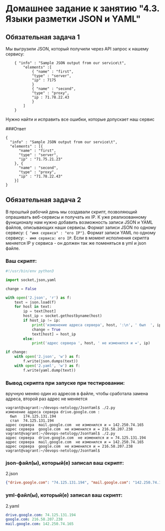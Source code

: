 
# Домашнее задание к занятию "4.3. Языки разметки JSON и YAML"


## Обязательная задача 1
Мы выгрузили JSON, который получили через API запрос к нашему сервису:
```
    { "info" : "Sample JSON output from our service\t",
        "elements" :[
            { "name" : "first",
            "type" : "server",
            "ip" : 7175 
            }
            { "name" : "second",
            "type" : "proxy",
            "ip : 71.78.22.43
            }
        ]
    }
```
  Нужно найти и исправить все ошибки, которые допускает наш сервис

###Ответ

```
{
  "info" : "Sample JSON output from our service\t",
  "elements" : [{
      "name" : "first",
      "type" : "server",
      "ip" : "71.75.21.23"
    }, {
      "name" : "second",
      "type" : "proxy",
      "ip" : "71.78.22.43"
    }]
}
```


## Обязательная задача 2
В прошлый рабочий день мы создавали скрипт, позволяющий опрашивать веб-сервисы и получать их IP. К уже реализованному функционалу нам нужно добавить возможность записи JSON и YAML файлов, описывающих наши сервисы. Формат записи JSON по одному сервису: `{ "имя сервиса" : "его IP"}`. Формат записи YAML по одному сервису: `- имя сервиса: его IP`. Если в момент исполнения скрипта меняется IP у сервиса - он должен так же поменяться в yml и json файле.

### Ваш скрипт:
```python
#!/usr/bin/env python3

import socket,json,yaml

change = False

with open('2.json', 'r') as f:
    text = json.load(f)
    for host in text:
        ip = text[host]
        host_ip = socket.gethostbyname(host)
        if host_ip != ip:
            print('изменение адреса сервера', host, ':\n', ' был  ', ip, '\n  стал ', host_ip)
            change = True
            text[host] = host_ip
        else:
            print('адрес сервера ', host, ' не изменился и =', ip)

if change:
    with open('2.json', 'w') as f:
        f.write(json.dumps(text))
    with open('2.yaml', 'w') as f:
        f.write(yaml.dump(text))
```

### Вывод скрипта при запуске при тестировании:
вручную меняю один из адресов в файле, чтобы сработала замена адреса, второй раз адрес не меняется
```
vagrant@vagrant:~/devops-netology/JsonYaml$ ./2.py
изменение адреса сервера drive.google.com :
  был   174.125.131.194
  стал  74.125.131.194
адрес сервера  mail.google.com  не изменился и = 142.250.74.165
адрес сервера  google.com  не изменился и = 216.58.207.238
vagrant@vagrant:~/devops-netology/JsonYaml$ ./2.py 
адрес сервера  drive.google.com  не изменился и = 74.125.131.194
адрес сервера  mail.google.com  не изменился и = 142.250.74.165
адрес сервера  google.com  не изменился и = 216.58.207.238
vagrant@vagrant:~/devops-netology/JsonYaml$ 
```

### json-файл(ы), который(е) записал ваш скрипт:
2.json
```json
{"drive.google.com": "74.125.131.194", "mail.google.com": "142.250.74.165", "google.com": "216.58.207.238"}
```

### yml-файл(ы), который(е) записал ваш скрипт:
2.yaml
```yaml
drive.google.com: 74.125.131.194
google.com: 216.58.207.238     
mail.google.com: 142.250.74.165
```


